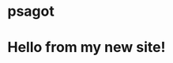 # psagot
<!DOCTYPE html>
<html>
<head>
  <meta charset="UTF-8" />
  <title>My GitHub Pages Site</title>
</head>
<body>
  <h1>Hello from my new site!</h1>
</body>
</html>
